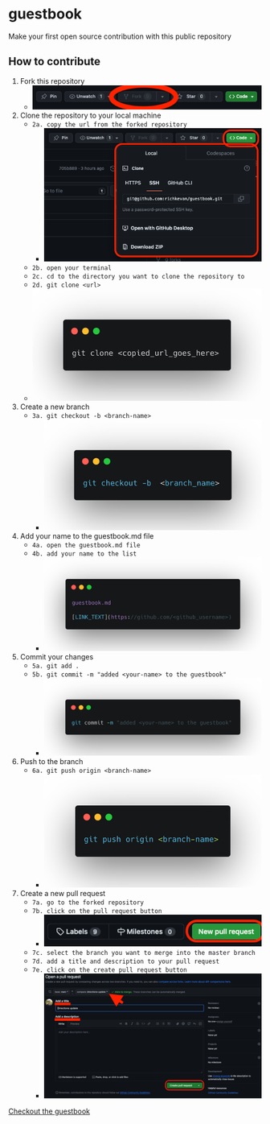 # guestbook
Make your first open source contribution with this public repository

## How to contribute
1. Fork this repository
    - <img src="./media/fork.png"><br />
2. Clone the repository to your local machine
    -  ```2a. copy the url from the forked repository```
        -  <img src="./media/clone.png">
    -   ```2b. open your terminal```
    -   ```2c. cd to the directory you want to clone the repository to```
    -    ```2d. git clone <url>```
    - <img src="./media/clone2.png">
3. Create a new branch
    - ```3a. git checkout -b <branch-name>```
        - <img src="./media/checkout.png">
4. Add your name to the guestbook.md file
    - ```4a. open the guestbook.md file```
    - ```4b. add your name to the list``` 
        - <img src="./media/guestbook.png">
5. Commit your changes
    - ```5a. git add .```
    - ```5b. git commit -m "added <your-name> to the guestbook"```
        - <img src="./media/commit.png">
6. Push to the branch
    - ```6a. git push origin <branch-name>```
        - <img src="./media/push.png">
7. Create a new pull request
    - ```7a. go to the forked repository```
    - ```7b. click on the pull request button```
        - <img src="./media/pull.png">
    - ```7c. select the branch you want to merge into the master branch```
    - ```7d. add a title and description to your pull request```
    - ```7e. click on the create pull request button```
        - <img src="./media/pull2.png">

[Checkout the guestbook](./guestbook.md)